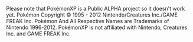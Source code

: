 Please note that PokémonXP is a Public ALPHA project so it doesn't work yet.
Pokémon Copyright © 1995 - 2012 Nintendo/Creatures Inc./GAME FREAK Inc.
Pokémon And All Respective Names are Trademarks of Nintendo 1996-2012.
PokémonXP is not affiliated with Nintendo, Creatures Inc. and GAME FREAK Inc.
